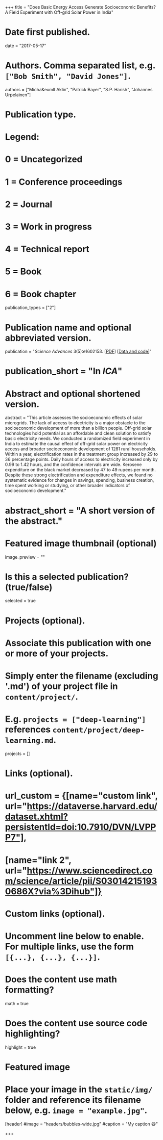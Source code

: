 +++
title = "Does Basic Energy Access Generate Socioeconomic Benefits? A Field Experiment with Off-grid Solar Power in India"

# Date first published.
date = "2017-05-17"

# Authors. Comma separated list, e.g. `["Bob Smith", "David Jones"]`.
authors = ["Micha&eumll Aklin", "Patrick Bayer", "S.P. Harish", "Johannes Urpelainen"]

# Publication type.
# Legend:
# 0 = Uncategorized
# 1 = Conference proceedings
# 2 = Journal
# 3 = Work in progress
# 4 = Technical report
# 5 = Book
# 6 = Book chapter
publication_types = ["2"]

# Publication name and optional abbreviated version.
publication = "*Science Advances* 3(5):e1602153. [[PDF](https://advances.sciencemag.org/content/3/5/e1602153.full)] [[Data and code](https://dataverse.harvard.edu/dataset.xhtml?persistentId=doi:10.7910/DVN/QXKPHH)]"
# publication_short = "In *ICA*"

# Abstract and optional shortened version.
abstract = "This article assesses the socioeconomic effects of solar microgrids. The lack of access to electricity is a major obstacle to the socioeconomic development of more than a billion people. Off-grid solar technologies hold potential as an affordable and clean solution to satisfy basic electricity needs. We conducted a randomized field experiment in India to estimate the causal effect of off-grid solar power on electricity access and broader socioeconomic development of 1281 rural households. Within a year, electrification rates in the treatment group increased by 29 to 36 percentage points. Daily hours of access to electricity increased only by 0.99 to 1.42 hours, and the confidence intervals are wide. Kerosene expenditure on the black market decreased by 47 to 49 rupees per month. Despite these strong electrification and expenditure effects, we found no systematic evidence for changes in savings, spending, business creation, time spent working or studying, or other broader indicators of socioeconomic development."
# abstract_short = "A short version of the abstract."

# Featured image thumbnail (optional)
image_preview = ""

# Is this a selected publication? (true/false)
selected = true

# Projects (optional).
#   Associate this publication with one or more of your projects.
#   Simply enter the filename (excluding '.md') of your project file in `content/project/`.
#   E.g. `projects = ["deep-learning"]` references `content/project/deep-learning.md`.
projects = []

# Links (optional).
# url_custom = {[name="custom link", url="https://dataverse.harvard.edu/dataset.xhtml?persistentId=doi:10.7910/DVN/LVPPP7"],
#             [name="link 2", url="https://www.sciencedirect.com/science/article/pii/S030142151930686X?via%3Dihub"]}


# Custom links (optional).
#   Uncomment line below to enable. For multiple links, use the form `[{...}, {...}, {...}]`.
 


# Does the content use math formatting?
math = true

# Does the content use source code highlighting?
highlight = true

# Featured image
# Place your image in the `static/img/` folder and reference its filename below, e.g. `image = "example.jpg"`.
[header]
#image = "headers/bubbles-wide.jpg"
#caption = "My caption 😄"

+++
